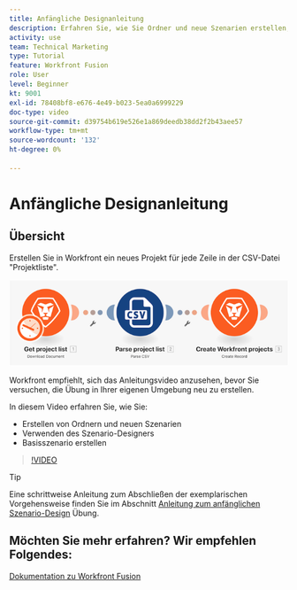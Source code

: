 ```yaml
---
title: Anfängliche Designanleitung
description: Erfahren Sie, wie Sie Ordner und neue Szenarien erstellen, den Szenario-Designer verwenden und ein einfaches Szenario erstellen in [!DNL Adobe Workfront Fusion].
activity: use
team: Technical Marketing
type: Tutorial
feature: Workfront Fusion
role: User
level: Beginner
kt: 9001
exl-id: 78408bf8-e676-4e49-b023-5ea0a6999229
doc-type: video
source-git-commit: d39754b619e526e1a869deedb38dd2f2b43aee57
workflow-type: tm+mt
source-wordcount: '132'
ht-degree: 0%

---
```


# Anfängliche Designanleitung

## Übersicht

Erstellen Sie in Workfront ein neues Projekt für jede Zeile in der CSV-Datei &quot;Projektliste&quot;.

![Ein Bild des Fusion-Szenarios](assets/understand-the-basics-1.png)

Workfront empfiehlt, sich das Anleitungsvideo anzusehen, bevor Sie versuchen, die Übung in Ihrer eigenen Umgebung neu zu erstellen.

In diesem Video erfahren Sie, wie Sie:

* Erstellen von Ordnern und neuen Szenarien
* Verwenden des Szenario-Designers
* Basisszenario erstellen

>[!VIDEO](https://video.tv.adobe.com/v/335261/?quality=12)

>[!TIP]
>
>Eine schrittweise Anleitung zum Abschließen der exemplarischen Vorgehensweise finden Sie im Abschnitt [Anleitung zum anfänglichen Szenario-Design](https://experienceleague.adobe.com/docs/workfront-learn/tutorials-workfront/fusion/exercises/initial-scenario-design.html?lang=en) Übung.



## Möchten Sie mehr erfahren? Wir empfehlen Folgendes:

[Dokumentation zu Workfront Fusion](https://experienceleague.adobe.com/docs/workfront/using/adobe-workfront-fusion/workfront-fusion-2.html?lang=en)
